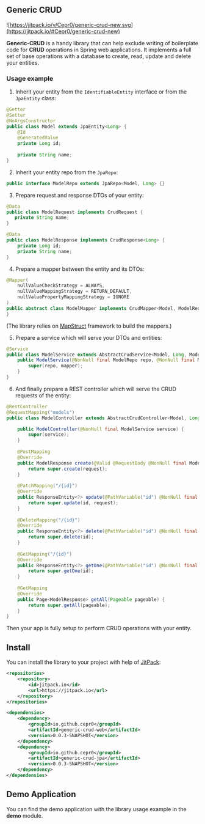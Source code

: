 ## Generic CRUD

![https://jitpack.io/v/Cepr0/generic-crud-new.svg](https://jitpack.io/#Cepr0/generic-crud-new)

**Generic-CRUD** is a handy library that can help exclude writing of boilerplate code for **CRUD** operations 
in Spring web applications. It implements a full set of base operations with a database to create, read, update 
and delete your entities.

### Usage example

1. Inherit your entity from the `IdentifiableEntity` interface or from the `JpaEntity` class:     
```java
@Getter
@Setter
@NoArgsConstructor
public class Model extends JpaEntity<Long> {
    @Id
    @GeneratedValue
    private Long id;
    
    private String name;
}
```
2. Inherit your entity repo from the `JpaRepo`:
```java
public interface ModelRepo extends JpaRepo<Model, Long> {}
```
3. Prepare request and response DTOs of your entity:
```java
@Data
public class ModelRequest implements CrudRequest {
   private String name;
}

@Data
public class ModelResponse implements CrudResponse<Long> {
    private Long id;
    private String name;
}
```
4. Prepare a mapper between the entity and its DTOs:
```java
@Mapper(
    nullValueCheckStrategy = ALWAYS,
    nullValueMappingStrategy = RETURN_DEFAULT,
    nullValuePropertyMappingStrategy = IGNORE
)
public abstract class ModelMapper implements CrudMapper<Model, ModelRequest, ModelResponse> {
}
```
(The library relies on [MapStruct](http://mapstruct.org/) framework to build the mappers.)  

5. Prepare a service which will serve your DTOs and entities:
```java
@Service
public class ModelService extends AbstractCrudService<Model, Long, ModelRequest, ModelResponse> {
    public ModelService(@NonNull final ModelRepo repo, @NonNull final ModelMapper mapper) {
        super(repo, mapper);
    }
}
```
6. And finally prepare a REST controller which will serve the CRUD requests of the entity:
```java
@RestController
@RequestMapping("models")
public class ModelController extends AbstractCrudController<Model, Long, ModelRequest, ModelResponse> {

    public ModelController(@NonNull final ModelService service) {
        super(service);
    }
    
    @PostMapping
    @Override
    public ModelResponse create(@Valid @RequestBody @NonNull final ModelRequest request) {
        return super.create(request);
    }
    
    @PatchMapping("/{id}")
    @Override
    public ResponseEntity<?> update(@PathVariable("id") @NonNull final Long id, @Valid @RequestBody @NonNull final ModelRequest request) {
        return super.update(id, request);
    }
    
    @DeleteMapping("/{id}")
    @Override
    public ResponseEntity<?> delete(@PathVariable("id") @NonNull final Long id) {
        return super.delete(id);
    }
    
    @GetMapping("/{id}")
    @Override
    public ResponseEntity<?> getOne(@PathVariable("id") @NonNull final Long id) {
        return super.getOne(id);
    }
    
    @GetMapping
    @Override
    public Page<ModelResponse> getAll(Pageable pageable) {
        return super.getAll(pageable);
    }
}
``` 
Then your app is fully setup to perform CRUD operations with your entity.
      
## Install 

You can install the library to your project with help of [JitPack](https://jitpack.io/#Cepr0/generic-crud):
```xml
<repositories>
    <repository>
        <id>jitpack.io</id>
        <url>https://jitpack.io</url>
    </repository>
</repositories>

<dependensies>
    <dependency>
        <groupId>io.github.cepr0</groupId>
        <artifactId>generic-crud-web</artifactId>
        <version>0.0.3-SNAPSHOT</version>
    </dependency>
    <dependency>
        <groupId>io.github.cepr0</groupId>
        <artifactId>generic-crud-jpa</artifactId>
        <version>0.0.3-SNAPSHOT</version>
    </dependency>
</dependensies>
```

## Demo Application

You can find the demo application with the library usage example in the **demo** module.
